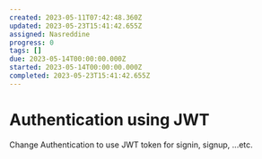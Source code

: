 ```yaml
---
created: 2023-05-11T07:42:48.360Z
updated: 2023-05-23T15:41:42.655Z
assigned: Nasreddine
progress: 0
tags: []
due: 2023-05-14T00:00:00.000Z
started: 2023-05-14T00:00:00.000Z
completed: 2023-05-23T15:41:42.655Z
---
```


# Authentication using JWT

Change Authentication to use JWT token for signin, signup, ...etc.
